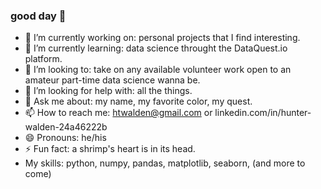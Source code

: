 ### good day 👋
- 🔭 I’m currently working on: personal projects that I find interesting. 
- 🌱 I’m currently learning: data science throught the DataQuest.io platform.
- 👯 I’m looking to: take on any available volunteer work open to an amateur part-time data science wanna be. 
- 🤔 I’m looking for help with: all the things.  
- 💬 Ask me about: my name, my favorite color, my quest. 
- 📫 How to reach me: htwalden@gmail.com or linkedin.com/in/hunter-walden-24a46222b
- 😄 Pronouns: he/his
- ⚡ Fun fact: a shrimp's heart is in its head.
- My skills: python, numpy, pandas, matplotlib, seaborn, (and more to come)
